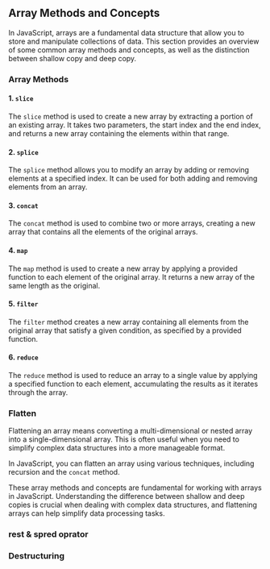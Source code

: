 ## Array Methods and Concepts

In JavaScript, arrays are a fundamental data structure that allow you to store and manipulate collections of data. This section provides an overview of some common array methods and concepts, as well as the distinction between shallow copy and deep copy.

### Array Methods

#### 1. `slice`

The `slice` method is used to create a new array by extracting a portion of an existing array. It takes two parameters, the start index and the end index, and returns a new array containing the elements within that range.

#### 2. `splice`

The `splice` method allows you to modify an array by adding or removing elements at a specified index. It can be used for both adding and removing elements from an array.

#### 3. `concat`

The `concat` method is used to combine two or more arrays, creating a new array that contains all the elements of the original arrays.

#### 4. `map`

The `map` method is used to create a new array by applying a provided function to each element of the original array. It returns a new array of the same length as the original.

#### 5. `filter`

The `filter` method creates a new array containing all elements from the original array that satisfy a given condition, as specified by a provided function.

#### 6. `reduce`

The `reduce` method is used to reduce an array to a single value by applying a specified function to each element, accumulating the results as it iterates through the array.

### Flatten

Flattening an array means converting a multi-dimensional or nested array into a single-dimensional array. This is often useful when you need to simplify complex data structures into a more manageable format.

In JavaScript, you can flatten an array using various techniques, including recursion and the `concat` method.

These array methods and concepts are fundamental for working with arrays in JavaScript. Understanding the difference between shallow and deep copies is crucial when dealing with complex data structures, and flattening arrays can help simplify data processing tasks.

### rest & spred oprator

### Destructuring

